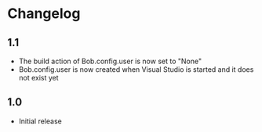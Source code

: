 # Changelog

## 1.1
* The build action of Bob.config.user is now set to "None"
* Bob.config.user is now created when Visual Studio is started and it does not exist yet

## 1.0
* Initial release
